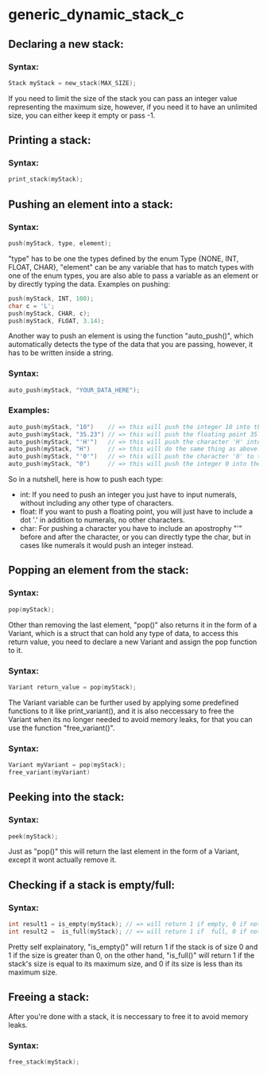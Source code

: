 # generic_dynamic_stack_c  

## Declaring a new stack:  
### Syntax:
```c
Stack myStack = new_stack(MAX_SIZE);
```
If you need to limit the size of the stack you can pass an integer value representing the maximum size, however, if you need it to have an unlimited size, you can either keep it empty or pass -1.

## Printing a stack:  
### Syntax:
```c
print_stack(myStack);  
```

## Pushing an element into a stack:  
### Syntax:  
```c
push(myStack, type, element);
```
"type" has to be one the types defined by the enum Type {NONE, INT, FLOAT, CHAR}, "element" can be any variable that has to match types with one of the enum types, you are also able to pass a variable as an element or by directly typing the data.
Examples on pushing:  
```c
push(myStack, INT, 100);
char c = 'L';
push(myStack, CHAR, c);
push(myStack, FLOAT, 3.14);
```
Another way to push an element is using the function "auto_push()", which automatically detects the type of the data that you are passing, however, it has to be written inside a string.  
### Syntax:
```c
auto_push(myStack, "YOUR_DATA_HERE");
```
### Examples:
```c
auto_push(myStack, "10")    // => this will push the integer 10 into the stack.
auto_push(myStack, "35.23") // => this will push the floating point 35.23 into the stack.
auto_push(myStack, "'H'")   // => this will push the character 'H' into the stack.
auto_push(myStack, "H")     // => this will do the same thing as above.
auto_push(myStack, "'0'")   // => this will push the character '0' to the stack.
auto_push(myStack, "0")     // => this will push the integer 0 into the stack unlike the example above.
```
So in a nutshell, here is how to push each type:
- int: If you need to push an integer you just have to input numerals, without including any other type of characters.
- float: If you want to push a floating point, you will just have to include a dot '.' in addition to numerals, no other characters.
- char: For pushing a character you have to include an apostrophy "'" before and after the character, or you can directly type the char, but in cases like numerals it would push an integer instead.

## Popping an element from the stack:
### Syntax: 
```c
pop(myStack);
```
Other than removing the last element, "pop()" also returns it in the form of a Variant, which is a struct that can hold any type of data, to access this return value, you need to declare a new Variant and assign the pop function to it.
### Syntax:
```c
Variant return_value = pop(myStack);
```
The Variant variable can be further used by applying some predefined functions to it like print_variant(), and it is also neccessary to free the Variant when its no longer needed to avoid memory leaks, for that you can use the function "free_variant()".
### Syntax:
```c
Variant myVariant = pop(myStack);
free_variant(myVariant)
```
## Peeking into the stack:
### Syntax:
```c
peek(myStack);
```
Just as "pop()" this will return the last element in the form of a Variant, except it wont actually remove it.

## Checking if a stack is empty/full:
### Syntax:
```c
int result1 = is_empty(myStack); // => will return 1 if empty, 0 if not.
int result2 =  is_full(myStack); // => will return 1 if  full, 0 if not.
```
Pretty self explainatory, "is_empty()" will return 1 if the stack is of size 0 and 1 if the size is greater than 0, on the other hand, "is_full()" will return 1 if the stack's size is equal to its maximum size, and 0 if its size is less than its maximum size.

## Freeing a stack:
After you're done with a stack, it is neccessary to free it to avoid memory leaks.
### Syntax:
```c
free_stack(myStack);
```
